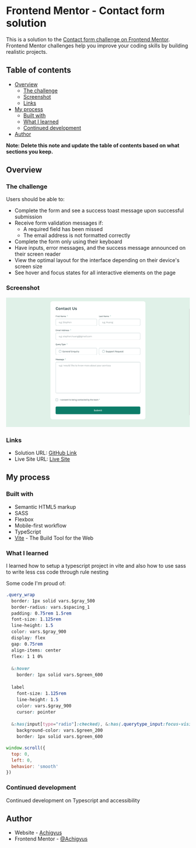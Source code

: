 # Frontend Mentor - Contact form solution

This is a solution to the [Contact form challenge on Frontend Mentor](https://www.frontendmentor.io/challenges/contact-form--G-hYlqKJj). Frontend Mentor challenges help you improve your coding skills by building realistic projects. 

## Table of contents

- [Overview](#overview)
  - [The challenge](#the-challenge)
  - [Screenshot](#screenshot)
  - [Links](#links)
- [My process](#my-process)
  - [Built with](#built-with)
  - [What I learned](#what-i-learned)
  - [Continued development](#continued-development)
- [Author](#author)

**Note: Delete this note and update the table of contents based on what sections you keep.**

## Overview

### The challenge

Users should be able to:

- Complete the form and see a success toast message upon successful submission
- Receive form validation messages if:
  - A required field has been missed
  - The email address is not formatted correctly
- Complete the form only using their keyboard
- Have inputs, error messages, and the success message announced on their screen reader
- View the optimal layout for the interface depending on their device's screen size
- See hover and focus states for all interactive elements on the page

### Screenshot

![](./screenshot.png)

### Links

- Solution URL: [GitHub Link](https://github.com/Achigyus/contact-form-main)
- Live Site URL: [Live Site](https://contact-form-achigyus.netlify.app/)

## My process

### Built with

- Semantic HTML5 markup
- SASS
- Flexbox
- Mobile-first workflow
- TypeScript
- [Vite](https://vite.dev/) - The Build Tool for the Web

### What I learned

I learned how to setup a typescript project in vite and also how to use sass to write less css code through rule nesting

Some code I'm proud of:

```css
.query_wrap
  border: 1px solid vars.$gray_500
  border-radius: vars.$spacing_1
  padding: 0.75rem 1.5rem
  font-size: 1.125rem
  line-height: 1.5
  color: vars.$gray_900
  display: flex
  gap: 0.75rem
  align-items: center
  flex: 1 1 0%

  &:hover
    border: 1px solid vars.$green_600

  label
    font-size: 1.125rem
    line-height: 1.5
    color: vars.$gray_900
    cursor: pointer

  &:has(input[type="radio"]:checked), &:has(.querytype_input:focus-visible)
    background-color: vars.$green_200
    border: 1px solid vars.$green_600
```

```js
window.scroll({
  top: 0, 
  left: 0, 
  behavior: 'smooth'
})
```

### Continued development

Continued development on Typescript and accessibility 

## Author

- Website - [Achigyus](https://github.com/Achigyus)
- Frontend Mentor - [@Achigyus](https://www.frontendmentor.io/profile/Achigyus)